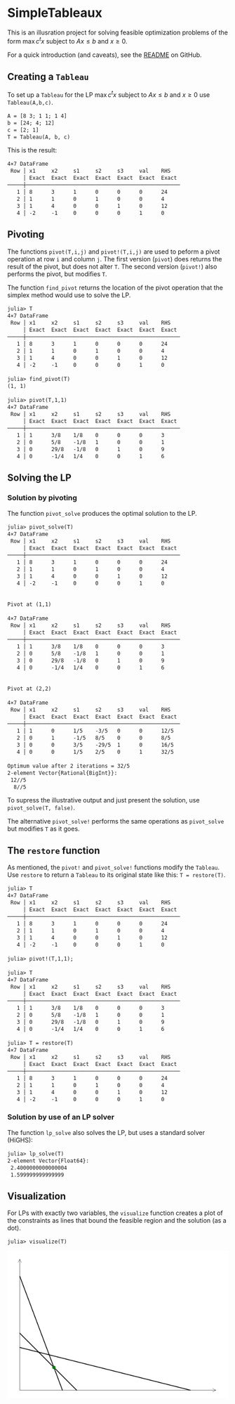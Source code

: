# SimpleTableaux



This is an illusration project for solving 
feasible optimization problems of the form 
$\max c^t x$ subject to $Ax ≤ b$ and $x \ge 0$.

For a quick introduction (and caveats), see the 
[README](https://github.com/scheinerman/SimpleTableaux.jl/blob/main/README.md) on GitHub.

## Creating a `Tableau`

To set up a `Tableau` for the LP $\max c^t x$ subject to $Ax ≤ b$ and $x \ge 0$ use `Tableau(A,b,c)`. 

```
A = [8 3; 1 1; 1 4]
b = [24; 4; 12]
c = [2; 1]
T = Tableau(A, b, c)
```
This is the result:
```
4×7 DataFrame
 Row │ x1     x2     s1     s2     s3     val    RHS   
     │ Exact  Exact  Exact  Exact  Exact  Exact  Exact 
─────┼─────────────────────────────────────────────────
   1 │ 8      3      1      0      0      0      24
   2 │ 1      1      0      1      0      0      4
   3 │ 1      4      0      0      1      0      12
   4 │ -2     -1     0      0      0      1      0
```

## Pivoting

The functions `pivot(T,i,j)` and `pivot!(T,i,j)` are used to peform a pivot operation at row `i` and column `j`. 
The first version (`pivot`) does returns the result of the pivot, but does not alter `T`. 
The second version (`pivot!`) also performs the pivot, but modifies `T`.

The function `find_pivot` returns the location of the pivot operation that the simplex method would use to solve the LP.

```
julia> T
4×7 DataFrame
 Row │ x1     x2     s1     s2     s3     val    RHS   
     │ Exact  Exact  Exact  Exact  Exact  Exact  Exact 
─────┼─────────────────────────────────────────────────
   1 │ 8      3      1      0      0      0      24
   2 │ 1      1      0      1      0      0      4
   3 │ 1      4      0      0      1      0      12
   4 │ -2     -1     0      0      0      1      0

julia> find_pivot(T)
(1, 1)

julia> pivot(T,1,1)
4×7 DataFrame
 Row │ x1     x2     s1     s2     s3     val    RHS   
     │ Exact  Exact  Exact  Exact  Exact  Exact  Exact 
─────┼─────────────────────────────────────────────────
   1 │ 1      3/8    1/8    0      0      0      3
   2 │ 0      5/8    -1/8   1      0      0      1
   3 │ 0      29/8   -1/8   0      1      0      9
   4 │ 0      -1/4   1/4    0      0      1      6
```

## Solving the LP 

### Solution by pivoting

The function `pivot_solve` produces the optimal solution to the LP. 
```
julia> pivot_solve(T)
4×7 DataFrame
 Row │ x1     x2     s1     s2     s3     val    RHS   
     │ Exact  Exact  Exact  Exact  Exact  Exact  Exact 
─────┼─────────────────────────────────────────────────
   1 │ 8      3      1      0      0      0      24
   2 │ 1      1      0      1      0      0      4
   3 │ 1      4      0      0      1      0      12
   4 │ -2     -1     0      0      0      1      0


Pivot at (1,1)

4×7 DataFrame
 Row │ x1     x2     s1     s2     s3     val    RHS   
     │ Exact  Exact  Exact  Exact  Exact  Exact  Exact 
─────┼─────────────────────────────────────────────────
   1 │ 1      3/8    1/8    0      0      0      3
   2 │ 0      5/8    -1/8   1      0      0      1
   3 │ 0      29/8   -1/8   0      1      0      9
   4 │ 0      -1/4   1/4    0      0      1      6


Pivot at (2,2)

4×7 DataFrame
 Row │ x1     x2     s1     s2     s3     val    RHS   
     │ Exact  Exact  Exact  Exact  Exact  Exact  Exact 
─────┼─────────────────────────────────────────────────
   1 │ 1      0      1/5    -3/5   0      0      12/5
   2 │ 0      1      -1/5   8/5    0      0      8/5
   3 │ 0      0      3/5    -29/5  1      0      16/5
   4 │ 0      0      1/5    2/5    0      1      32/5

Optimum value after 2 iterations = 32/5
2-element Vector{Rational{BigInt}}:
 12//5
  8//5
```
To supress the illustrative output and just present the solution, use `pivot_solve(T, false)`.

The alternative `pivot_solve!` performs the same operations as `pivot_solve` but modifies `T` as it goes.

## The `restore` function

As mentioned, the `pivot!` and `pivot_solve!` functions modify the `Tableau`. Use `restore` to return a `Tableau` to its original state like this: `T = restore(T)`. 

```
julia> T
4×7 DataFrame
 Row │ x1     x2     s1     s2     s3     val    RHS   
     │ Exact  Exact  Exact  Exact  Exact  Exact  Exact 
─────┼─────────────────────────────────────────────────
   1 │ 8      3      1      0      0      0      24
   2 │ 1      1      0      1      0      0      4
   3 │ 1      4      0      0      1      0      12
   4 │ -2     -1     0      0      0      1      0

julia> pivot!(T,1,1);

julia> T
4×7 DataFrame
 Row │ x1     x2     s1     s2     s3     val    RHS   
     │ Exact  Exact  Exact  Exact  Exact  Exact  Exact 
─────┼─────────────────────────────────────────────────
   1 │ 1      3/8    1/8    0      0      0      3
   2 │ 0      5/8    -1/8   1      0      0      1
   3 │ 0      29/8   -1/8   0      1      0      9
   4 │ 0      -1/4   1/4    0      0      1      6

julia> T = restore(T)
4×7 DataFrame
 Row │ x1     x2     s1     s2     s3     val    RHS   
     │ Exact  Exact  Exact  Exact  Exact  Exact  Exact 
─────┼─────────────────────────────────────────────────
   1 │ 8      3      1      0      0      0      24
   2 │ 1      1      0      1      0      0      4
   3 │ 1      4      0      0      1      0      12
   4 │ -2     -1     0      0      0      1      0
```

### Solution by use of an LP solver

The function `lp_solve` also solves the LP, but uses a standard solver (HiGHS):
```
julia> lp_solve(T)
2-element Vector{Float64}:
 2.4000000000000004
 1.599999999999999
```


## Visualization 

For LPs with exactly two variables, the `visualize` function creates a plot of the 
constraints as lines that bound the feasible region and the solution (as a dot).
```
julia> visualize(T)
```


![](visual.png)